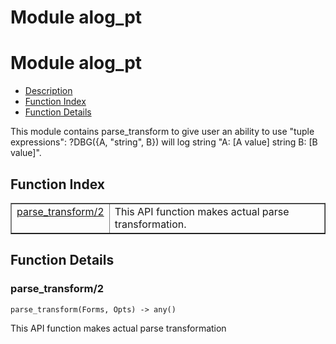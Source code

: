 Module alog_pt
==============


<h1>Module alog_pt</h1>

* [Description](#description)
* [Function Index](#index)
* [Function Details](#functions)



This module contains parse_transform to give user an ability to use
"tuple expressions": ?DBG({A, "string",  B}) will log string
"A: [A value] string B: [B value]".



<h2><a name="index">Function Index</a></h2>



<table width="100%" border="1" cellspacing="0" cellpadding="2" summary="function index"><tr><td valign="top"><a href="#parse_transform-2">parse_transform/2</a></td><td>This API function makes actual parse transformation.</td></tr></table>




<h2><a name="functions">Function Details</a></h2>


<a name="parse_transform-2"></a>

<h3>parse_transform/2</h3>





`parse_transform(Forms, Opts) -> any()`



This API function makes actual parse transformation